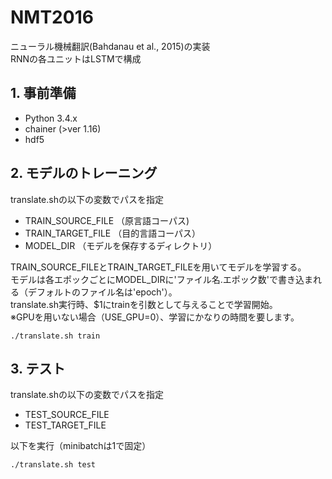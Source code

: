 # NMT2016

ニューラル機械翻訳(Bahdanau et al., 2015)の実装  
RNNの各ユニットはLSTMで構成  

## 1. 事前準備
- Python 3.4.x
- chainer (>ver 1.16)
- hdf5

## 2. モデルのトレーニング

translate.shの以下の変数でパスを指定 　

- TRAIN_SOURCE_FILE （原言語コーパス)
- TRAIN_TARGET_FILE （目的言語コーパス）
- MODEL_DIR （モデルを保存するディレクトリ）

TRAIN_SOURCE_FILEとTRAIN_TARGET_FILEを用いてモデルを学習する。  
モデルは各エポックごとにMODEL_DIRに'ファイル名.エポック数'で書き込まれる（デフォルトのファイル名は'epoch'）。  
translate.sh実行時、$1にtrainを引数として与えることで学習開始。  
※GPUを用いない場合（USE_GPU=0）、学習にかなりの時間を要します。
```
./translate.sh train
```

## 3. テスト

translate.shの以下の変数でパスを指定

- TEST_SOURCE_FILE
- TEST_TARGET_FILE 

以下を実行（minibatchは1で固定）
```
./translate.sh test
```

